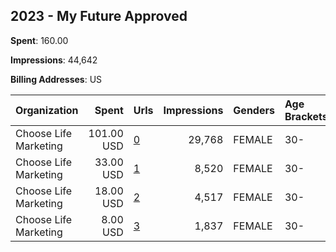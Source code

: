 ## 2023 - My Future Approved 
**Spent**: 160.00

**Impressions**: 44,642

**Billing Addresses**: US

|Organization|Spent|Urls|Impressions|Genders|Age Brackets|Country Codes|
|:---|---:|:---|---:|:---|:---|:---|
|Choose Life Marketing|101.00 USD|[0](https://www.snap.com/political-ads/asset/11a888a0c101301e7ab3cbacb4c326702879459814fe6d9ab370726c2b59304a?mediaType=mp4)|29,768|FEMALE|30-|united states|
|Choose Life Marketing|33.00 USD|[1](https://www.snap.com/political-ads/asset/51c64fbf1a778c9e8cace68664ed5da4e7c7f808ffcdf21557934d7451bb6f56?mediaType=mp4)|8,520|FEMALE|30-|united states|
|Choose Life Marketing|18.00 USD|[2](https://www.snap.com/political-ads/asset/a76a097cb08d03e209ead302a938f9d344b4821c354c4003d178f21b8f3c1a87?mediaType=png)|4,517|FEMALE|30-|united states|
|Choose Life Marketing|8.00 USD|[3](https://www.snap.com/political-ads/asset/68f1c88a72f64487ed47c335087d23e536b33e771ae8b1155d6e99e47ff7bfd2?mediaType=png)|1,837|FEMALE|30-|united states|
